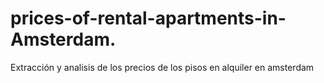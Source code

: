 # prices-of-rental-apartments-in-Amsterdam.
Extracción y analisis de los precios de los pisos en alquiler en amsterdam
